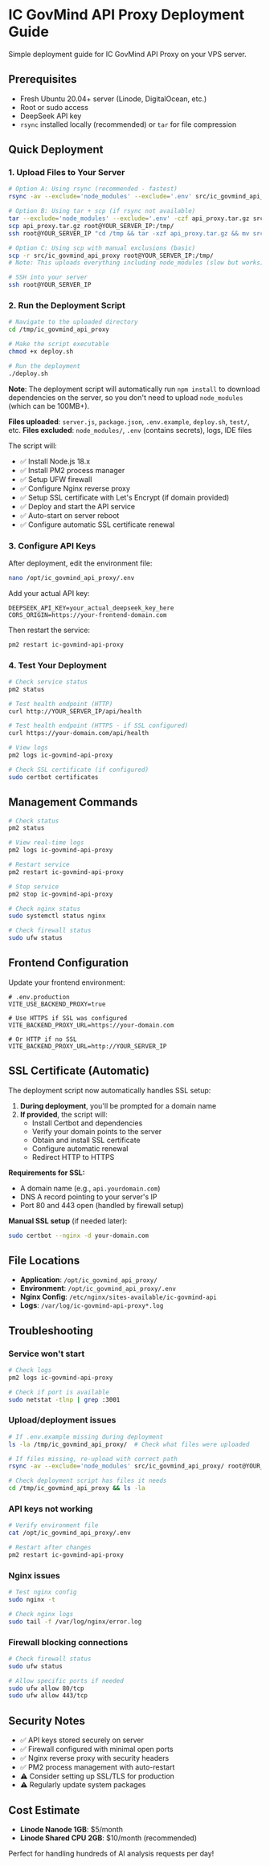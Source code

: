 # IC GovMind API Proxy Deployment Guide

Simple deployment guide for IC GovMind API Proxy on your VPS server.

## Prerequisites

- Fresh Ubuntu 20.04+ server (Linode, DigitalOcean, etc.)
- Root or sudo access
- DeepSeek API key
- `rsync` installed locally (recommended) or `tar` for file compression

## Quick Deployment

### 1. Upload Files to Your Server

```bash
# Option A: Using rsync (recommended - fastest)
rsync -av --exclude='node_modules' --exclude='.env' src/ic_govmind_api_proxy/ root@YOUR_SERVER_IP:/tmp/ic_govmind_api_proxy/

# Option B: Using tar + scp (if rsync not available)
tar --exclude='node_modules' --exclude='.env' -czf api_proxy.tar.gz src/ic_govmind_api_proxy/
scp api_proxy.tar.gz root@YOUR_SERVER_IP:/tmp/
ssh root@YOUR_SERVER_IP "cd /tmp && tar -xzf api_proxy.tar.gz && mv src/ic_govmind_api_proxy ic_govmind_api_proxy"

# Option C: Using scp with manual exclusions (basic)
scp -r src/ic_govmind_api_proxy root@YOUR_SERVER_IP:/tmp/ 
# Note: This uploads everything including node_modules (slow but works)

# SSH into your server
ssh root@YOUR_SERVER_IP
```

### 2. Run the Deployment Script

```bash
# Navigate to the uploaded directory
cd /tmp/ic_govmind_api_proxy

# Make the script executable
chmod +x deploy.sh

# Run the deployment
./deploy.sh
```

**Note**: The deployment script will automatically run `npm install` to download dependencies on the server, so you don't need to upload `node_modules` (which can be 100MB+).

**Files uploaded**: `server.js`, `package.json`, `.env.example`, `deploy.sh`, `test/`, etc.
**Files excluded**: `node_modules/`, `.env` (contains secrets), logs, IDE files

The script will:
- ✅ Install Node.js 18.x
- ✅ Install PM2 process manager
- ✅ Setup UFW firewall
- ✅ Configure Nginx reverse proxy
- ✅ Setup SSL certificate with Let's Encrypt (if domain provided)
- ✅ Deploy and start the API service
- ✅ Auto-start on server reboot
- ✅ Configure automatic SSL certificate renewal

### 3. Configure API Keys

After deployment, edit the environment file:

```bash
nano /opt/ic_govmind_api_proxy/.env
```

Add your actual API key:
```env
DEEPSEEK_API_KEY=your_actual_deepseek_key_here
CORS_ORIGIN=https://your-frontend-domain.com
```

Then restart the service:
```bash
pm2 restart ic-govmind-api-proxy
```

### 4. Test Your Deployment

```bash
# Check service status
pm2 status

# Test health endpoint (HTTP)
curl http://YOUR_SERVER_IP/api/health

# Test health endpoint (HTTPS - if SSL configured)
curl https://your-domain.com/api/health

# View logs
pm2 logs ic-govmind-api-proxy

# Check SSL certificate (if configured)
sudo certbot certificates
```

## Management Commands

```bash
# Check status
pm2 status

# View real-time logs
pm2 logs ic-govmind-api-proxy

# Restart service
pm2 restart ic-govmind-api-proxy

# Stop service
pm2 stop ic-govmind-api-proxy

# Check nginx status
sudo systemctl status nginx

# Check firewall status
sudo ufw status
```

## Frontend Configuration

Update your frontend environment:

```env
# .env.production
VITE_USE_BACKEND_PROXY=true

# Use HTTPS if SSL was configured
VITE_BACKEND_PROXY_URL=https://your-domain.com

# Or HTTP if no SSL
VITE_BACKEND_PROXY_URL=http://YOUR_SERVER_IP
```

## SSL Certificate (Automatic)

The deployment script now automatically handles SSL setup:

1. **During deployment**, you'll be prompted for a domain name
2. **If provided**, the script will:
   - Install Certbot and dependencies
   - Verify your domain points to the server
   - Obtain and install SSL certificate
   - Configure automatic renewal
   - Redirect HTTP to HTTPS

**Requirements for SSL:**
- A domain name (e.g., `api.yourdomain.com`)
- DNS A record pointing to your server's IP
- Port 80 and 443 open (handled by firewall setup)

**Manual SSL setup** (if needed later):
```bash
sudo certbot --nginx -d your-domain.com
```

## File Locations

- **Application**: `/opt/ic_govmind_api_proxy/`
- **Environment**: `/opt/ic_govmind_api_proxy/.env`
- **Nginx Config**: `/etc/nginx/sites-available/ic-govmind-api`
- **Logs**: `/var/log/ic-govmind-api-proxy*.log`

## Troubleshooting

### Service won't start
```bash
# Check logs
pm2 logs ic-govmind-api-proxy

# Check if port is available
sudo netstat -tlnp | grep :3001
```

### Upload/deployment issues
```bash
# If .env.example missing during deployment
ls -la /tmp/ic_govmind_api_proxy/  # Check what files were uploaded

# If files missing, re-upload with correct path
rsync -av --exclude='node_modules' src/ic_govmind_api_proxy/ root@YOUR_SERVER_IP:/tmp/ic_govmind_api_proxy/

# Check deployment script has files it needs
cd /tmp/ic_govmind_api_proxy && ls -la
```

### API keys not working
```bash
# Verify environment file
cat /opt/ic_govmind_api_proxy/.env

# Restart after changes
pm2 restart ic-govmind-api-proxy
```

### Nginx issues
```bash
# Test nginx config
sudo nginx -t

# Check nginx logs
sudo tail -f /var/log/nginx/error.log
```

### Firewall blocking connections
```bash
# Check firewall status
sudo ufw status

# Allow specific ports if needed
sudo ufw allow 80/tcp
sudo ufw allow 443/tcp
```

## Security Notes

- ✅ API keys stored securely on server
- ✅ Firewall configured with minimal open ports  
- ✅ Nginx reverse proxy with security headers
- ✅ PM2 process management with auto-restart
- ⚠️ Consider setting up SSL/TLS for production
- ⚠️ Regularly update system packages

## Cost Estimate

- **Linode Nanode 1GB**: $5/month
- **Linode Shared CPU 2GB**: $10/month (recommended)

Perfect for handling hundreds of AI analysis requests per day!
